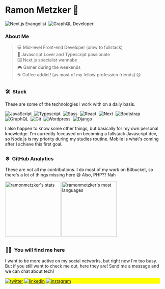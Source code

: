 <!-- <img align="right" height="590em" src="https://user-images.githubusercontent.com/16233109/139506234-96539964-4e6c-45f1-968a-fea07949037b.png"/> -->
# Ramon Metzker 🚀
![Next.js Evangelist](https://img.shields.io/static/v1?label=Next.js&message=Enthusiast&color=blue&logo=nextdotjs&style=social)&nbsp;
![GraphQL Developer](https://img.shields.io/static/v1?label=GraphQL&message=Apollo%20Graph%20Developer%20-%20Associate&color=E10098&logo=graphql&style=social)

### About Me
> 💻 Mid-level Front-end Developer (omw to fullstack)</br>
> 💟 Javascript Lover and Typescript passionate</br>
> ⌨️ Next.js specialist wannabe</br>
> 🎮 Gamer during the weekends</br>
> ☕ Coffee addict! (as most of my fellow profession friends) 😆<br>
##
### 🛠 &nbsp;Stack

These are some of the technologies I work with on a daily basis.

![JavaScript](https://img.shields.io/badge/-JavaScript-05122A?style=flat&logo=javascript)&nbsp;
![Typescript](https://img.shields.io/badge/-Typescript-05122A?style=flat&logo=typescript)&nbsp;
![Sass](https://img.shields.io/badge/-Sass-05122A?style=flat&logo=Sass)&nbsp;
![React](https://img.shields.io/badge/-React-05122A?style=flat&logo=react)&nbsp;
![Next](https://img.shields.io/badge/-Nextjs-05122A?style=flat&logo=next.js)&nbsp;
![Bootstrap](https://img.shields.io/badge/-Bootstrap-05122A?style=flat&logo=bootstrap)&nbsp;
![GraphQL](https://img.shields.io/badge/-GraphQL-05122A?style=flat&logo=graphql&logoColor=E10098)&nbsp;
![Git](https://img.shields.io/badge/-Git-05122A?style=flat&logo=git)&nbsp;
![Wordpress](https://img.shields.io/badge/-Wordpress-05122A?style=flat&logo=wordpress)&nbsp;
![Django](https://img.shields.io/badge/-Django-05122A?style=flat&logo=django)&nbsp;

I also happen to know some other things, but basically for my own personal knowledge. I'm currently foccused on becoming a fullstack Javascript dev, so Node.js is my priority during my studies routine. Mobile is what's coming after I achieve this first goal.

##
### ⚙️ &nbsp;GitHub Analytics

These are not all my contributions. I do most of my work on Bitbucket, so there's a lot of things missing here 😅
Also, PHP?? Nah

<p align="left">
<img height="180em" src="https://github-readme-stats.vercel.app/api?username=ramonmetzker&show_icons=true&theme=vision-friendly-dark&include_all_commits=true&count_private=true" alt="ramonmetzker's stats"/>
<img height="180em" src="https://github-readme-stats.vercel.app/api/top-langs/?username=ramonmetzker&layout=compact&langs_count=8&theme=vision-friendly-dark" alt="ramonmetzker's most languages"/>
</p>

##
### 👨🏿 &nbsp;You will find me here

I want to be more active on my social networks, but right now I'm too busy. But if you still want to check me out, here they are! Send me a message and we can chat about tech!
<p align="left" style="background:yellow">
<a href="https://twitter.com/ramonmtzkr" target="_blank">
  <img align="center" src="https://img.shields.io/badge/-ramonmtzkr-05122A?style=flat&logo=twitter" alt="twitter"/>  
</a>
<a href="https://linkedin.com/in/ramon-metzker" target="_blank">
  <img align="center" src="https://img.shields.io/badge/-ramonmetzker-05122A?style=flat&logo=linkedin" alt="linkedin"/>
</a>
<a href="https://instagram.com/ramontzk" target="_blank">
 <img align="center" src="https://img.shields.io/badge/-ramontzk-05122A?style=flat&logo=instagram" alt="instagram"/>
</a>
</p>
